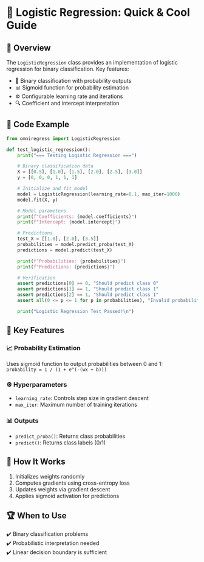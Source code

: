 
# 🚀 Logistic Regression: Quick & Cool Guide  

## 🌟 Overview  
The `LogisticRegression` class provides an implementation of logistic regression for binary classification. Key features:  

- 🎯 Binary classification with probability outputs  
- 📊 Sigmoid function for probability estimation  
- ⚙️ Configurable learning rate and iterations  
- 🔍 Coefficient and intercept interpretation  

## 📝 Code Example  

```python
from omniregress import LogisticRegression

def test_logistic_regression():
    print("=== Testing Logistic Regression ===")

    # Binary classification data
    X = [[0.5], [1.0], [1.5], [2.0], [2.5], [3.0]]
    y = [0, 0, 0, 1, 1, 1]

    # Initialize and fit model
    model = LogisticRegression(learning_rate=0.1, max_iter=1000)
    model.fit(X, y)

    # Model parameters
    print(f"Coefficients: {model.coefficients}")
    print(f"Intercept: {model.intercept}")

    # Predictions
    test_X = [[1.0], [2.0], [3.5]]
    probabilities = model.predict_proba(test_X)
    predictions = model.predict(test_X)

    print(f"Probabilities: {probabilities}")
    print(f"Predictions: {predictions}")

    # Verification
    assert predictions[0] == 0, "Should predict class 0"
    assert predictions[1] == 1, "Should predict class 1"
    assert predictions[2] == 1, "Should predict class 1"
    assert all(0 <= p <= 1 for p in probabilities), "Invalid probabilities"

    print("Logistic Regression Test Passed!\n")
```

## 🔑 Key Features  

### 📈 Probability Estimation  
Uses sigmoid function to output probabilities between 0 and 1:  
`probability = 1 / (1 + e^(-(wx + b)))`  

### ⚙️ Hyperparameters  
- `learning_rate`: Controls step size in gradient descent  
- `max_iter`: Maximum number of training iterations  

### 📊 Outputs  
- `predict_proba()`: Returns class probabilities  
- `predict()`: Returns class labels (0/1)  

## 🧠 How It Works  
1. Initializes weights randomly  
2. Computes gradients using cross-entropy loss  
3. Updates weights via gradient descent  
4. Applies sigmoid activation for predictions  

## 🏆 When to Use  
✔️ Binary classification problems  
✔️ Probabilistic interpretation needed  
✔️ Linear decision boundary is sufficient  
